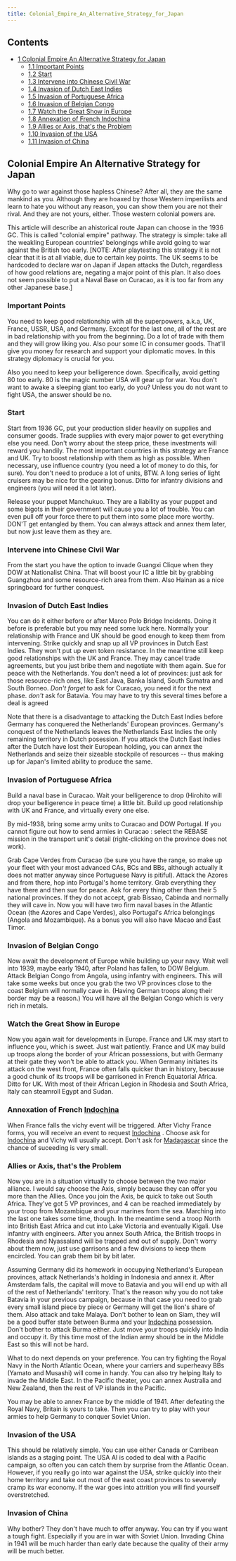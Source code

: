 ```yaml
---
title: Colonial_Empire_An_Alternative_Strategy_for_Japan
---
```


## Contents

- [1 Colonial Empire An Alternative Strategy for Japan](#Colonial_Empire_An_Alternative_Strategy_for_Japan)
  - [1.1 Important Points](#Important_Points)
  - [1.2 Start](#Start)
  - [1.3 Intervene into Chinese Civil War](#Intervene_into_Chinese_Civil_War)
  - [1.4 Invasion of Dutch East Indies](#Invasion_of_Dutch_East_Indies)
  - [1.5 Invasion of Portuguese Africa](#Invasion_of_Portuguese_Africa)
  - [1.6 Invasion of Belgian Congo](#Invasion_of_Belgian_Congo)
  - [1.7 Watch the Great Show in Europe](#Watch_the_Great_Show_in_Europe)
  - [1.8 Annexation of French Indochina](#Annexation_of_French_Indochina)
  - [1.9 Allies or Axis, that's the Problem](#Allies_or_Axis.2C_that.27s_the_Problem)
  - [1.10 Invasion of the USA](#Invasion_of_the_USA)
  - [1.11 Invasion of China](#Invasion_of_China)

## Colonial Empire An Alternative Strategy for Japan

Why go to war against those hapless Chinese? After all, they are the same mankind as you. Although they are hoaxed by those Western imperilists and learn to hate you without any reason, you can show them you are not their rival. And they are not yours, either. Those western colonial powers are.

This article will describe an ahistorical route Japan can choose in the 1936 GC. This is called "colonial empire" pathway. The strategy is simple: take all the weakling European countries' belongings while avoid going to war against the British too early. \[NOTE: After playtesting this strategy it is not clear that it is at all viable, due to certain key points. The UK seems to be hardcoded to declare war on Japan if Japan attacks the Dutch, regardless of how good relations are, negating a major point of this plan. It also does not seem possible to put a Naval Base on Curacao, as it is too far from any other Japanese base.\]

### Important Points

You need to keep good relationship with all the superpowers, a.k.a, UK, France, USSR, USA, and Germany. Except for the last one, all of the rest are in bad relationship with you from the beginning. Do a lot of trade with them and they will grow liking you. Also pour some IC in consumer goods. That'll give you money for research and support your diplomatic moves. In this strategy diplomacy is crucial for you.

Also you need to keep your belligerence down. Specifically, avoid getting 80 too early. 80 is the magic number USA will gear up for war. You don't want to awake a sleeping giant too early, do you? Unless you do not want to fight USA, the answer should be no.

### Start

Start from 1936 GC, put your production slider heavily on supplies and consumer goods. Trade supplies with every major power to get everything else you need. Don't worry about the steep price, these investments will reward you handily. The most important countries in this strategy are France and UK. Try to boost relationship with them as high as possible. When necessary, use influence country (you need a lot of money to do this, for sure). You don't need to produce a lot of units, BTW. A long series of light cruisers may be nice for the gearing bonus. Ditto for infantry divisions and engineers (you will need it a lot later).

Release your puppet Manchukuo. They are a liability as your puppet and some bigots in their government will cause you a lot of trouble. You can even pull off your force there to put them into some place more worthy. DON'T get entangled by them. You can always attack and annex them later, but now just leave them as they are.

### Intervene into Chinese Civil War

From the start you have the option to invade Guangxi Clique when they DOW at Nationalist China. That will boost your IC a little bit by grabbing Guangzhou and some resource-rich area from them. Also Hainan as a nice springboard for further conquest.

### Invasion of Dutch East Indies

You can do it either before or after Marco Polo Bridge Incidents. Doing it before is preferable but you may need some luck here. Normally your relationship with France and UK should be good enough to keep them from intervening. Strike quickly and snap up all VP provinces in Dutch East Indies. They won't put up even token resistance. In the meantime still keep good relationships with the UK and France. They may cancel trade agreements, but you just bribe them and negotiate with them again. Sue for peace with the Netherlands. You don't need a lot of provinces: just ask for those resource-rich ones, like East Java, Banka Island, South Sumatra and South Borneo. _Don't forget_ to ask for Curacao, you need it for the next phase. _don't_ ask for Batavia. You may have to try this several times before a deal is agreed

Note that there is a disadvantage to attacking the Dutch East Indies before Germany has conquered the Netherlands' European provinces. Germany's conquest of the Netherlands leaves the Netherlands East Indies the only remaining territory in Dutch posession. If you attack the Dutch East Indies after the Dutch have lost their European holding, you can annex the Netherlands and seize their sizeable stockpile of resources -- thus making up for Japan's limited ability to produce the same.

### Invasion of Portuguese Africa

Build a naval base in Curacao. Wait your belligerence to drop (Hirohito will drop your belligerence in peace time) a little bit. Build up good relationship with UK and France, and virtually every one else.

By mid-1938, bring some army units to Curacao and DOW Portugal. If you cannot figure out how to send armies in Curacao : select the REBASE mission in the transport unit's detail (right-clicking on the province does not work).

Grab Cape Verdes from Curacao (be sure you have the range, so make up your fleet with your most advanced CAs, BCs and BBs, although actually it does not matter anyway since Portuguese Navy is pitiful). Attack the Azores and from there, hop into Portugal's home territory. Grab everything they have there and then sue for peace. Ask for every thing other than their 5 national provinces. If they do not accept, grab Bissao, Cabinda and normally they will cave in. Now you will have two firm naval bases in the Atlantic Ocean (the Azores and Cape Verdes), also Portugal's Africa belongings (Angola and Mozambique). As a bonus you will also have Macao and East Timor.

### Invasion of Belgian Congo

Now await the development of Europe while building up your navy. Wait well into 1939, maybe early 1940, after Poland has fallen, to DOW Belgium. Attack Belgian Congo from Angola, using infantry with engineers. This will take some weeks but once you grab the two VP provinces close to the coast Belgium will normally cave in. (Having German troops along their border may be a reason.) You will have all the Belgian Congo which is very rich in metals.

### Watch the Great Show in Europe

Now you again wait for developments in Europe. France and UK may start to influence you, which is sweet. Just wait patiently. France and UK may build up troops along the border of your African possessions, but with Germany at their gate they won't be able to attack you. When Germany initiates its attack on the west front, France often falls quicker than in history, because a good chunk of its troops will be garrisoned in French Equatorial Africa. Ditto for UK. With most of their African Legion in Rhodesia and South Africa, Italy can steamroll Egypt and Sudan.

### Annexation of French [Indochina](/wiki/Indochina "Indochina")

When France falls the vichy event will be triggered. After Vichy France forms, you will receive an event to request [Indochina](/wiki/Indochina "Indochina") . Choose ask for [Indochina](/wiki/Indochina "Indochina") and Vichy will usually accept. Don't ask for [Madagascar](/wiki/Madagascar "Madagascar") since the chance of suceeding is very small.

### Allies or Axis, that's the Problem

Now you are in a situation virtually to choose between the two major alliance. I would say choose the Axis, simply because they can offer you more than the Allies. Once you join the Axis, be quick to take out South Africa. They've got 5 VP provinces, and 4 can be reached immediately by your troop from Mozambique and your marines from the sea. Marching into the last one takes some time, though. In the meantime send a troop North into British East Africa and cut into Lake Victoria and eventually Kigali. Use infantry with engineers. After you annex South Africa, the British troops in Rhodesia and Nyassaland will be trapped and out of supply. Don't worry about them now, just use garrisons and a few divisions to keep them encircled. You can grab them bit by bit later.

Assuming Germany did its homework in occupying Netherland's European provinces, attack Netherlands's holding in Indonesia and annex it. After Amsterdam falls, the capital will move to Batavia and you will end up with all of the rest of Netherlands' territory. That's the reason why you do not take Batavia in your previous campaign, because in that case you need to grab every small island piece by piece or Germany will get the lion's share of them. Also attack and take Malaya. Don't bother to lean on Siam, they will be a good buffer state between Burma and your [Indochina](/wiki/Indochina "Indochina") possession. Don't bother to attack Burma either. Just move your troops quickly into India and occupy it. By this time most of the Indian army should be in the Middle East so this will not be hard.

What to do next depends on your preference. You can try fighting the Royal Navy in the North Atlantic Ocean, where your carriers and superheavy BBs (Yamato and Musashi) will come in handy. You can also try helping Italy to invade the Middle East. In the Pacific theater, you can annex Australia and New Zealand, then the rest of VP islands in the Pacific.

You may be able to annex France by the middle of 1941. After defeating the Royal Navy, Britain is yours to take. Then you can try to play with your armies to help Germany to conquer Soviet Union.

### Invasion of the USA

This should be relatively simple. You can use either Canada or Carribean islands as a staging point. The USA AI is coded to deal with a Pacific campaign, so often you can catch them by surprise from the Atlantic Ocean. However, if you really go into war against the USA, strike quickly into their home territory and take out most of the east coast provinces to severely cramp its war economy. If the war goes into attrition you will find yourself overstretched.

### Invasion of China

Why bother? They don't have much to offer anyway. You can try if you want a tough fight. Especially if you are in war with Soviet Union. Invading China in 1941 will be much harder than early date because the quality of their army will be much better.
